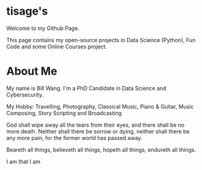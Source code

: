 # tisage's
Welcome to my Github Page.

This page contains my open-source projects in Data Science (Python), Fun Code and some Online Courses project.

# About Me
My name is Bill Wang.
I'm a PhD Candidate in Data Science and Cybersecurity.

My Hobby: 
  Travelling, Photography, Classical Music, Piano & Guitar, Music Composing, Story Scripting and Broadcasting

God shall wipe away all the tears from their eyes, and there shall be no more death. Neither shall there be sorrow or dying, neither shall there be any more pain, for the former world has passed away.

Beareth all things, believeth all things, hopeth all things, endureth all things. 

I am that I am
